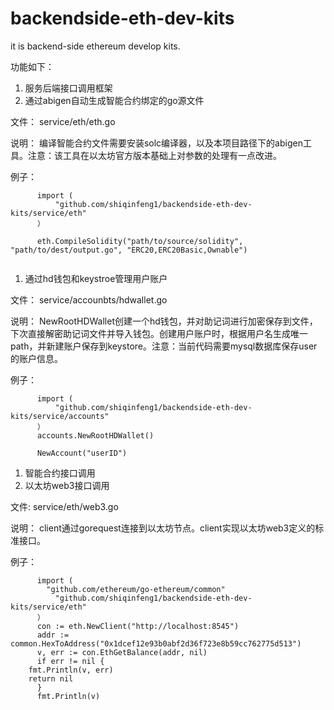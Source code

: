 # backendside-eth-dev-kits
it is backend-side ethereum develop kits.

功能如下：
1. 服务后端接口调用框架
1. 通过abigen自动生成智能合约绑定的go源文件

文件： service/eth/eth.go

说明： 编译智能合约文件需要安装solc编译器，以及本项目路径下的abigen工具。注意：该工具在以太坊官方版本基础上对参数的处理有一点改进。

例子：
```
      import (
	      "github.com/shiqinfeng1/backendside-eth-dev-kits/service/eth"
      ）
      
      eth.CompileSolidity("path/to/source/solidity", "path/to/dest/output.go", "ERC20,ERC20Basic,Ownable")
      
```
1. 通过hd钱包和keystroe管理用户账户

文件： service/accounbts/hdwallet.go

说明： NewRootHDWallet创建一个hd钱包，并对助记词进行加密保存到文件，下次直接解密助记词文件并导入钱包。创建用户账户时，根据用户名生成唯一path，并新建账户保存到keystore。注意：当前代码需要mysql数据库保存user的账户信息。

例子：
```
      import (
	      "github.com/shiqinfeng1/backendside-eth-dev-kits/service/accounts"
      ）
      accounts.NewRootHDWallet()
      
      NewAccount("userID")
```
1. 智能合约接口调用
1. 以太坊web3接口调用

文件:  service/eth/web3.go

说明： client通过gorequest连接到以太坊节点。client实现以太坊web3定义的标准接口。

例子：
``` 
      import (
        "github.com/ethereum/go-ethereum/common"
	      "github.com/shiqinfeng1/backendside-eth-dev-kits/service/eth"
      ）
      con := eth.NewClient("http://localhost:8545")
      addr := common.HexToAddress("0x1dcef12e93b0abf2d36f723e8b59cc762775d513")
      v, err := con.EthGetBalance(addr, nil)
      if err != nil {
	fmt.Println(v, err)
	return nil
      }
      fmt.Println(v)
```
